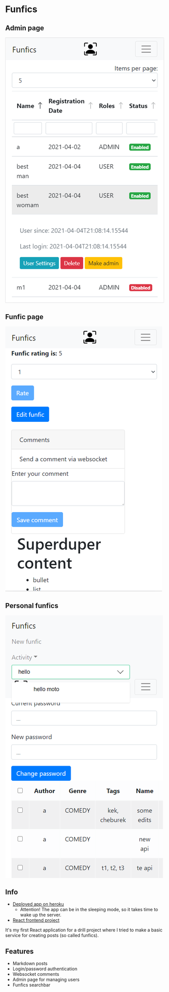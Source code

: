 # Funfics

## Admin page

![Admin](images/Admin.png)

## Funfic page

![Funfic page](images/Funfic%20page.png)

## Personal funfics

![Personal funfics](images/Personal%20funfics%20+%20search.png)

## Info

- [Deployed app on heroku](https://give-me-funfics.herokuapp.com/)
    - Attention! The app can be in the sleeping mode, so it takes time to wake up the server.
- [React frontend project](https://github.com/pochka15/funfics-front)

It's my first React application for a drill project where I tried to make a basic service for creating posts (so called funfics).

## Features

- Markdown posts
- Login/password authentication
- Websocket comments
- Admin page for managing users
- Funfics searchbar